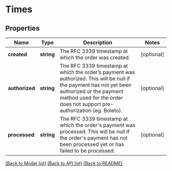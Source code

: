 # Times

## Properties
Name | Type | Description | Notes
------------ | ------------- | ------------- | -------------
**created** | **string** | The RFC 3339 timestamp at which the order was created. | [optional] 
**authorized** | **string** | The RFC 3339 timestamp at which the order’s payment was authorized. This will be null if the payment has not yet been authorized or the payment method used for the order does not support pre-authorization (eg. Boleto). | [optional] 
**processed** | **string** | The RFC 3339 timestamp at which the order&#x27;s payment was processed. This will be null if the order&#x27;s payment has not been processed yet or has failed to be processed. | [optional] 

[[Back to Model list]](../../README.md#documentation-for-models) [[Back to API list]](../../README.md#documentation-for-api-endpoints) [[Back to README]](../../README.md)

